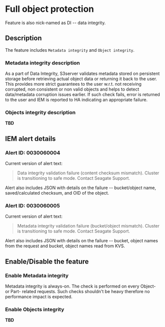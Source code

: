 # Full object protection

Feature is also nick-named as DI -- data integrity.

## Description

The feature includes `Metadata integrity` and `Object integrity`.

### Metadata integrity description

As a part of Data Integrity, S3server validates metadata stored on
persistent storage before retrieving actual object data or returning it back
to the user. This provides more strict guarantees to the user w.r.t.
not receiving corrupted, non consistent or non valid objects and helps to
detect data/metadata corruption issues earlier. If such check fails, error
is returned to the user and IEM is reported to HA indicating an appropriate
failure.

### Objects integrity description

**TBD**


## IEM alert details

### Alert ID: 0030060004

Current version of alert text:

> Data integrity validation failure (content checksum mismatch).
> Cluster is transitioning to safe mode. Contact Seagate Support.

Alert also includes JSON with details on the failure -- bucket/object name,
saved/calculated checksum, and OID of the object.

### Alert ID: 0030060005

Current version of alert text:

> Metadata integrity validation failure (bucket/object mismatch).
> Cluster is transitioning to safe mode. Contact Seagate Support.

Alert also includes JSON with details on the failure -- bucket, object names
from the request and bucket, object names read from KVS.


## Enable/Disable the feature

### Enable Metadata integrity

Metadata integrity is always-on. The check is performed on every Object- or
Part- related requests. Such checks shouldn't be heavy therefore no performance
impact is expected.

### Enable Objects integrity

**TBD**
